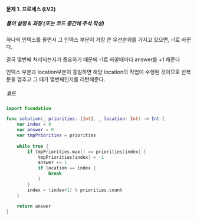 #### 문제 1. 프로세스 (LV2)

##### 풀이 설명 & 과정 (또는 코드 중간에 주석 작성)

하나씩 인덱스를 돌면서 그 인덱스 부분이 가장 큰 우선순위를 가지고 있으면, -1로 바꾼다.

결국 몇번째 처리되는지가 중요하기 때문에 -1로 바꿀때마다 answer를 +1 해준다

인덱스 부분과 location부분이 동일하면 해당 location의 작업이 수행된 것이므로 반복문을 멈추고 그 때가 몇번째인지를 리턴해준다.

##### 코드

``` swift
import Foundation

func solution(_ priorities: [Int], _ location: Int) -> Int {
    var index = 0
    var answer = 0
    var tmpPriorities = priorities
    
    while true {
        if tmpPriorities.max() == priorities[index] {
            tmpPriorities[index] = -1
            answer += 1
            if location == index {
                break
            }
        }
        index = (index+1) % priorities.count
    }
    
    return answer
}
```
